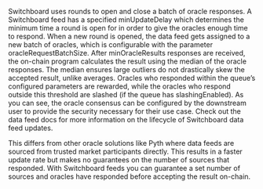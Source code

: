 Switchboard uses rounds to open and close a batch of oracle responses. A
Switchboard feed has a specified minUpdateDelay which determines the minimum
time a round is open for in order to give the oracles enough time to respond.
When a new round is opened, the data feed gets assigned to a new batch of
oracles, which is configurable with the parameter oracleRequestBatchSize. After
minOracleResults responses are received, the on-chain program calculates the
result using the median of the oracle responses. The median ensures large
outliers do not drastically skew the accepted result, unlike averages. Oracles
who responded within the queue’s configured parameters are rewarded, while the
oracles who respond outside this threshold are slashed (if the queue has
slashingEnabled). As you can see, the oracle consensus can be configured by the
downstream user to provide the security necessary for their use case. Check out
the data feed docs for more information on the lifecycle of Switchboard data
feed updates.

This differs from other oracle solutions like Pyth where data feeds are sourced
from trusted market participants directly. This results in a faster update rate
but makes no guarantees on the number of sources that responded. With
Switchboard feeds you can guarantee a set number of sources and oracles have
responded before accepting the result on-chain.
